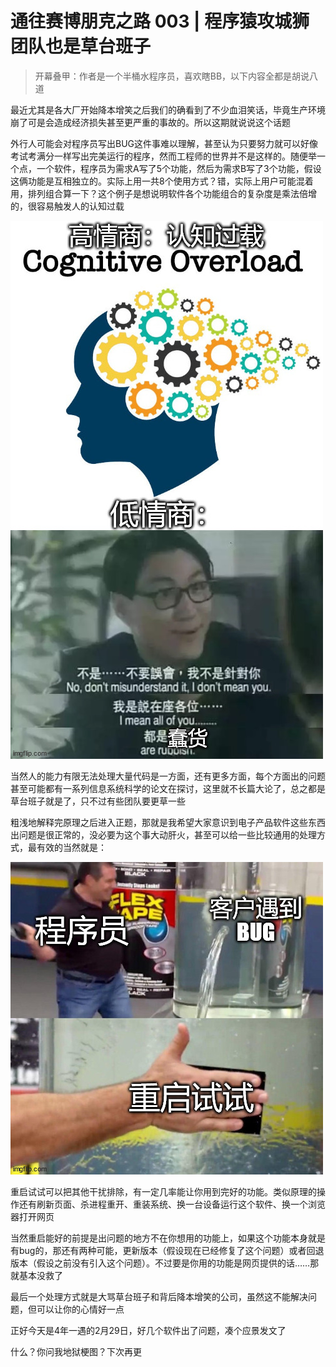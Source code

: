 # 通往赛博朋克之路 003 | 程序猿攻城狮团队也是草台班子

> 开幕叠甲：作者是一个半桶水程序员，喜欢瞎BB，以下内容全都是胡说八道

最近尤其是各大厂开始降本增笑之后我们的确看到了不少血泪笑话，毕竟生产环境崩了可是会造成经济损失甚至更严重的事故的。所以这期就说说这个话题

外行人可能会对程序员写出BUG这件事难以理解，甚至认为只要努力就可以好像考试考满分一样写出完美运行的程序，然而工程师的世界并不是这样的。随便举一个点，一个软件，程序员为需求A写了5个功能，然后为需求B写了3个功能，假设这俩功能是互相独立的。实际上用一共8个使用方式？错，实际上用户可能混着用，排列组合算一下？这个例子是想说明软件各个功能组合的复杂度是乘法倍增的，很容易触发人的认知过载

![认知过载](../img/02_认知过载.jpg)

当然人的能力有限无法处理大量代码是一方面，还有更多方面，每个方面出的问题甚至可能都有一系列信息系统科学的论文在探讨，这里就不长篇大论了，总之都是草台班子就是了，只不过有些团队要更草一些

粗浅地解释完原理之后进入正题，那就是我希望大家意识到电子产品软件这些东西出问题是很正常的，没必要为这个事大动肝火，甚至可以给一些比较通用的处理方式，最有效的当然就是：

![重启试试](../img/02_重启.jpg)

重启试试可以把其他干扰排除，有一定几率能让你用到完好的功能。类似原理的操作还有刷新页面、杀进程重开、重装系统、换一台设备运行这个软件、换一个浏览器打开网页

当然重启能好的前提是出问题的地方不在你想用的功能上，如果这个功能本身就是有bug的，那还有两种可能，更新版本（假设现在已经修复了这个问题）或者回退版本（假设之前没有引入这个问题）。不过要是你用的功能是网页提供的话……那就基本没救了

最后一个处理方式就是大骂草台班子和背后降本增笑的公司，虽然这不能解决问题，但可以让你的心情好一点

正好今天是4年一遇的2月29日，好几个软件出了问题，凑个应景发文了

什么？你问我地狱梗图？下次再更
